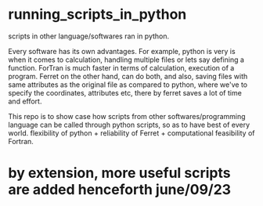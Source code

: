 # running_scripts_in_python
scripts in other language/softwares ran in python.

Every software has its own advantages. For example, python is very is when it comes to calculation, handling multiple files
or lets say defining a function. ForTran is much faster in terms of calculation, execution of a program. Ferret on the other hand,
can do both, and also, saving files with same attributes as the original file as compared to python, where we've to specify the 
coordinates, attributes etc, there by ferret saves a lot of time and effort.

This repo is to show case how scripts from other softwares/programming language can be called through python scripts, so as to have 
best of every world. flexibility of python + reliability of Ferret + computational feasibility of Fortran.

# by extension, more useful scripts are added henceforth june/09/23
